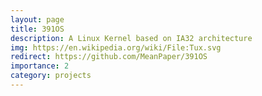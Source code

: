 ```yaml
---
layout: page
title: 391OS
description: A Linux Kernel based on IA32 architecture
img: https://en.wikipedia.org/wiki/File:Tux.svg
redirect: https://github.com/MeanPaper/391OS
importance: 2
category: projects
---
```

